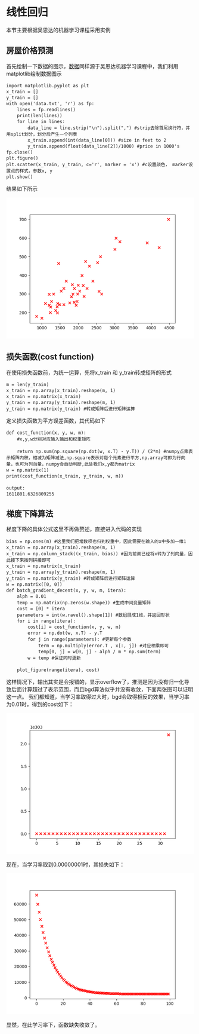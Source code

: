 # 线性回归
本节主要根据吴恩达的机器学习课程采用实例
## 房屋价格预测
首先绘制一下数据的图示，[数据](dataset/data.txt)同样源于吴恩达机器学习课程中，我们利用matplotlib绘制数据图示
```
import matplotlib.pyplot as plt
x_train = []
y_train = []
with open('data.txt', 'r') as fp:
    lines = fp.readlines()
    print(len(lines))
    for line in lines:
        data_line = line.strip("\n").split(",") #strip去除首尾换行符，并用split划分，划分后产生一个列表
        x_train.append(int(data_line[0])) #size in feet to 2
        y_train.append(float(data_line[2])/1000) #price in 1000's
fp.close()
plt.figure()
plt.scatter(x_train, y_train, c='r', marker = 'x') #c设置颜色， marker设置点的样式，参数x, y
plt.show()
```

结果如下所示

![数据](img/Figure_2.png)
## 损失函数(cost function)
在使用损失函数前，为统一运算，先将x_train 和 y_train转成矩阵的形式
```
m = len(y_train)
x_train = np.array(x_train).reshape(m, 1)
x_train = np.matrix(x_train)
y_train = np.array(y_train).reshape(m, 1)
y_train = np.matrix(y_train) #转成矩阵后进行矩阵运算
```
定义损失函数为平方误差函数，其代码如下
```
def cost_function(x, y, w, m):
    #x,y,w分别对应输入输出和权重矩阵

    return np.sum(np.square(np.dot(w, x.T) - y.T)) / (2*m) #numpy点乘表示矩阵内积，相减为矩阵减法,np.square表示对每个元素进行平方,np.array可即为行向量，也可为列向量，numpy会自动判断,此处我们x,y都为matrix
w = np.matrix(1)
print(cost_function(x_train, y_train, w, m))

output:
1611801.6326809255
```
## 梯度下降算法
梯度下降的具体公式这里不再做赘述，直接进入代码的实现
```
bias = np.ones(m) #这里我们把常数项也归到权重中，因此需要在输入的x中多加一维1
x_train = np.array(x_train).reshape(m, 1)
x_train = np.column_stack((x_train, bias)) #因为前面已经将x转为了列向量，因此接下来按列拼接即可
x_train = np.matrix(x_train)
y_train = np.array(y_train).reshape(m, 1)
y_train = np.matrix(y_train) #转成矩阵后进行矩阵运算
w = np.matrix([0, 0])
def batch_gradient_decent(x, y, w, m, itera):
    alph = 0.01
    temp = np.matrix(np.zeros(w.shape)) #生成中间变量矩阵
    cost = [0] * itera
    parameters = int(w.ravel().shape[1]) #数组展成1维，并返回形状
    for i in range(itera):
        cost[i] = cost_function(x, y, w, m)
        error = np.dot(w, x.T) - y.T
        for j in range(parameters): #更新每个参数
            term = np.multiply(error.T , x[:, j]) #对应相乘即可
            temp[0, j] = w[0, j] - alph / m * np.sum(term)
        w = temp #保证同时更新

    plot_figure(range(itera), cost)
```
这样情况下，输出其实是会报错的，显示overflow了，推测是因为没有归一化导致后面计算超过了表示范围，而且bgd算法似乎并没有收敛，下面两张图可以证明这一点。
我们都知道，当学习率取得过大时，bgd会取得相反的效果，当学习率为0.01时，得到的cost如下：

![](img/房屋价格预测学习率较高时.png)

现在，当学习率取到0.00000001时，其损失如下：

![](img/房屋预测学习率较低时.png)

显然，在此学习率下，函数缺失收敛了。
